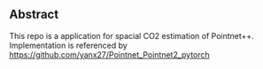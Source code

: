 ## Abstract
This repo is a application for spacial CO2 estimation of Pointnet++. <br>
Implementation is referenced by https://github.com/yanx27/Pointnet_Pointnet2_pytorch